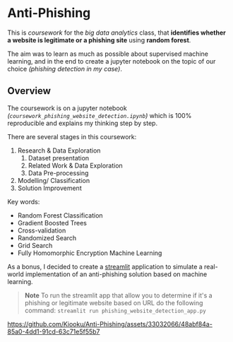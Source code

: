 # Anti-Phishing

This is *coursework* for the *big data analytics* class, that **identifies whether a website is legitimate or a phishing site** using **random forest**.

The aim was to learn as much as possible about supervised machine learning, and in the end to create a jupyter notebook on the topic of our choice *(phishing detection in my case)*.

## Overview

The coursework is on a jupyter notebook *(`coursework_phishing_website_detection.ipynb`)* which is 100% reproducible and explains my thinking step by step.

There are several stages in this coursework:
1. Research & Data Exploration
    1. Dataset presentation
    2. Related Work & Data Exploration
    3. Data Pre-processing
2. Modelling/ Classification
3. Solution Improvement

Key words: 
- Random Forest Classification
- Gradient Boosted Trees
- Cross-validation
- Randomized Search
- Grid Search
- Fully Homomorphic Encryption Machine Learning

As a bonus, I decided to create a [streamlit](https://streamlit.io/) application to simulate a real-world implementation of an anti-phishing solution based on machine learning.

> **Note** To run the streamlit app that allow you to determine if it's a phishing or legitimate website based on URL do the following command: `streamlit run phishing_website_detection_app.py`

https://github.com/Kiooku/Anti-Phishing/assets/33032066/48abf84a-85a0-4dd1-91cd-63c71e5f55b7
